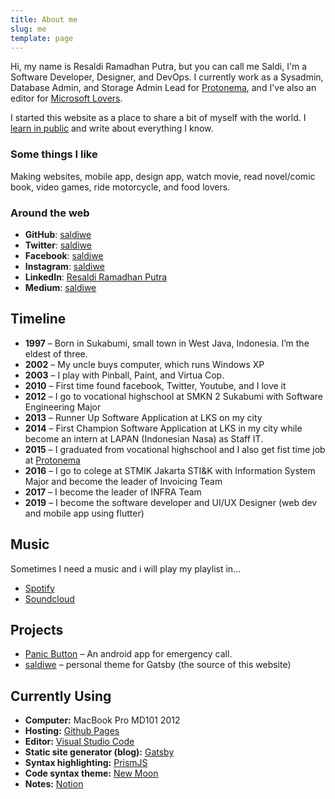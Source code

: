 ```yaml
---
title: About me
slug: me
template: page
---
```


Hi, my name is Resaldi Ramadhan Putra, but you can call me Saldi, I'm a Software Developer, Designer, and DevOps. I currently work as a Sysadmin, Database Admin, and Storage Admin Lead for [Protonema](https://www.protonema.co.id/), and I've also an editor for [Microsoft Lovers](https://www.facebook.com/onmsl/).

I started this website as a place to share a bit of myself with the world. I [learn in public](/learn) and write about everything I know.

### Some things I like

Making websites, mobile app, design app, watch movie, read novel/comic book, video games, ride motorcycle, and food lovers.

### Around the web

- **GitHub**: [saldiwe](https://github.com/saldiwe)
- **Twitter**: [saldiwe](https://twitter.com/saldiwe)
- **Facebook**: [saldiwe](https://facebook.com/saldiwe)
- **Instagram**: [saldiwe](https://instagram.com/saldiwe)
- **LinkedIn**: [Resaldi Ramadhan Putra](https://www.linkedin.com/in/resaldi-ramadhan-putra-1853b4110)
- **Medium**: [saldiwe](https://medium.com/@saldiwe)

## Timeline
- **1997** – Born in Sukabumi, small town in West Java, Indonesia. I’m the eldest of three.
- **2002** – My uncle buys computer, which runs Windows XP
- **2003** – I play with Pinball, Paint, and Virtua Cop.
- **2010** – First time found facebook, Twitter, Youtube, and I love it
- **2012** – I go to vocational highschool at SMKN 2 Sukabumi with Software Engineering Major
- **2013** – Runner Up Software Application at LKS on my city
- **2014** – First Champion Software Application at LKS in my city while become an intern at LAPAN (Indonesian Nasa) as Staff IT.
- **2015** – I graduated from vocational highschool and I also get fist time job at [Protonema](https://www.protonema.co.id/)
- **2016** – I go to colege at STMIK Jakarta STI&K with Information System Major and become the leader of Invoicing Team
- **2017** – I become the leader of INFRA Team
- **2019** – I become the software developer and UI/UX Designer (web dev and mobile app using flutter)

## Music

Sometimes I need a music and i will play my playlist in...

- [Spotify](https://open.spotify.com/user/saldiwe)
- [Soundcloud](https://soundcloud.com/resaldi-ramadhan-putra)

## Projects

- [Panic Button](https://github.com/saldiwe/PanicButton/) – An android app for emergency call.
- [saldiwe](https://github.com/saldiwe/taniarascia.com) – personal theme for Gatsby (the source of this website)

## Currently Using

- **Computer:** MacBook Pro MD101 2012
- **Hosting:** [Github Pages](https://pages.github.com/)
- **Editor:** [Visual Studio Code](https://code.visualstudio.com/)
- **Static site generator (blog):** [Gatsby](https://gatsbyjs.org)
- **Syntax highlighting:** [PrismJS](http://prismjs.com/)
- **Code syntax theme:** [New Moon](https://taniarascia.github.io/new-moon)
- **Notes:** [Notion](https://notion.so/)

